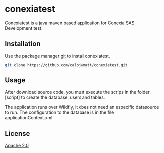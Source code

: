 # conexiatest

Conexiatest is a  java maven based application for Conexia SAS Development test.

## Installation

Use the package manager [git](https://github.com/calojamatt/conexiatest.git) to install conexiatest.

```bash
git clone https://github.com/calojamatt/conexiatest.git
```

## Usage

After download source code, you must execute the scrips in the folder [script] to create the database, users and tables.

The application runs over Wildfly, it does not need an especific datasource to run. The configuration to the database is in the file applicationContext.xml

## License
[Apache 2.0](https://www.apache.org/licenses/LICENSE-2.0)
